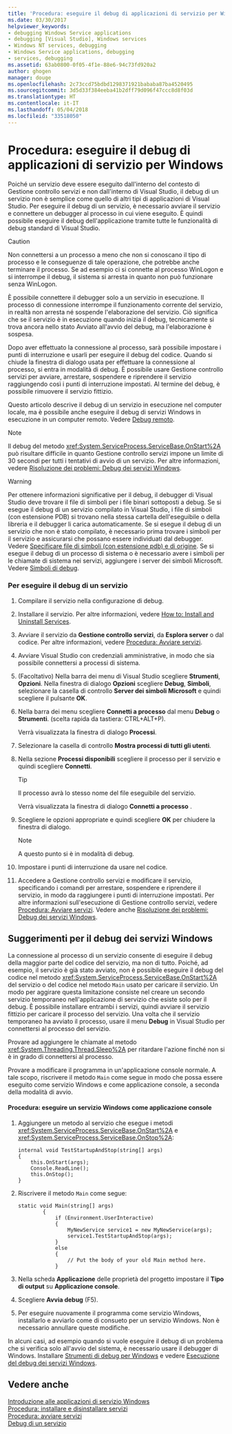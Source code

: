 ```yaml
---
title: 'Procedura: eseguire il debug di applicazioni di servizio per Windows'
ms.date: 03/30/2017
helpviewer_keywords:
- debugging Windows Service applications
- debugging [Visual Studio], Windows services
- Windows NT services, debugging
- Windows Service applications, debugging
- services, debugging
ms.assetid: 63ab0800-0f05-4f1e-88e6-94c73fd920a2
author: ghogen
manager: douge
ms.openlocfilehash: 2c73ccd75bdbd1298371921bababa87ba4520495
ms.sourcegitcommit: 3d5d33f384eeba41b2dff79d096f47ccc8d8f03d
ms.translationtype: HT
ms.contentlocale: it-IT
ms.lasthandoff: 05/04/2018
ms.locfileid: "33518050"
---
```

# <a name="how-to-debug-windows-service-applications"></a>Procedura: eseguire il debug di applicazioni di servizio per Windows
Poiché un servizio deve essere eseguito dall'interno del contesto di Gestione controllo servizi e non dall'interno di Visual Studio, il debug di un servizio non è semplice come quello di altri tipi di applicazioni di Visual Studio. Per eseguire il debug di un servizio, è necessario avviare il servizio e connettere un debugger al processo in cui viene eseguito. È quindi possibile eseguire il debug dell'applicazione tramite tutte le funzionalità di debug standard di Visual Studio.  
  
> [!CAUTION]
>  Non connettersi a un processo a meno che non si conoscano il tipo di processo e le conseguenze di tale operazione, che potrebbe anche terminare il processo. Se ad esempio ci si connette al processo WinLogon e si interrompe il debug, il sistema si arresta in quanto non può funzionare senza WinLogon.  
  
 È possibile connettere il debugger solo a un servizio in esecuzione. Il processo di connessione interrompe il funzionamento corrente del servizio, in realtà non arresta né sospende l'elaborazione del servizio. Ciò significa che se il servizio è in esecuzione quando inizia il debug, tecnicamente si trova ancora nello stato Avviato all'avvio del debug, ma l'elaborazione è sospesa.  
  
 Dopo aver effettuato la connessione al processo, sarà possibile impostare i punti di interruzione e usarli per eseguire il debug del codice. Quando si chiude la finestra di dialogo usata per effettuare la connessione al processo, si entra in modalità di debug. È possibile usare Gestione controllo servizi per avviare, arrestare, sospendere e riprendere il servizio raggiungendo così i punti di interruzione impostati. Al termine del debug, è possibile rimuovere il servizio fittizio.  
  
 Questo articolo descrive il debug di un servizio in esecuzione nel computer locale, ma è possibile anche eseguire il debug di servizi Windows in esecuzione in un computer remoto. Vedere [Debug remoto](/visualstudio/debugger/debug-installed-app-package).  
  
> [!NOTE]
>  Il debug del metodo <xref:System.ServiceProcess.ServiceBase.OnStart%2A> può risultare difficile in quanto Gestione controllo servizi impone un limite di 30 secondi per tutti i tentativi di avvio di un servizio. Per altre informazioni, vedere [Risoluzione dei problemi: Debug dei servizi Windows](../../../docs/framework/windows-services/troubleshooting-debugging-windows-services.md).  
  
> [!WARNING]
>  Per ottenere informazioni significative per il debug, il debugger di Visual Studio deve trovare il file di simboli per i file binari sottoposti a debug. Se si esegue il debug di un servizio compilato in Visual Studio, i file di simboli (con estensione PDB) si trovano nella stessa cartella dell'eseguibile o della libreria e il debugger li carica automaticamente. Se si esegue il debug di un servizio che non è stato compilato, è necessario prima trovare i simboli per il servizio e assicurarsi che possano essere individuati dal debugger. Vedere [Specificare file di simboli (con estensione pdb) e di origine](http://msdn.microsoft.com/library/1105e169-5272-4e7c-b3e7-cda1b7798a6b). Se si esegue il debug di un processo di sistema o è necessario avere i simboli per le chiamate di sistema nei servizi, aggiungere i server dei simboli Microsoft. Vedere [Simboli di debug](http://msdn.microsoft.com/windows/desktop/ee416588.aspx).  
  
### <a name="to-debug-a-service"></a>Per eseguire il debug di un servizio  
  
1.  Compilare il servizio nella configurazione di debug.  
  
2.  Installare il servizio. Per altre informazioni, vedere [How to: Install and Uninstall Services](../../../docs/framework/windows-services/how-to-install-and-uninstall-services.md).  
  
3.  Avviare il servizio da **Gestione controllo servizi**, da **Esplora server** o dal codice. Per altre informazioni, vedere [Procedura: Avviare servizi](../../../docs/framework/windows-services/how-to-start-services.md).  
  
4.  Avviare Visual Studio con credenziali amministrative, in modo che sia possibile connettersi a processi di sistema.  
  
5.  (Facoltativo) Nella barra dei menu di Visual Studio scegliere **Strumenti**, **Opzioni**. Nella finestra di dialogo **Opzioni** scegliere **Debug**, **Simboli**, selezionare la casella di controllo **Server dei simboli Microsoft** e quindi scegliere il pulsante **OK**.  
  
6.  Nella barra dei menu scegliere **Connetti a processo** dal menu **Debug** o **Strumenti**. (scelta rapida da tastiera: CTRL+ALT+P).  
  
     Verrà visualizzata la finestra di dialogo **Processi**.  
  
7.  Selezionare la casella di controllo **Mostra processi di tutti gli utenti**.  
  
8.  Nella sezione **Processi disponibili** scegliere il processo per il servizio e quindi scegliere **Connetti**.  
  
    > [!TIP]
    >  Il processo avrà lo stesso nome del file eseguibile del servizio.  
  
     Verrà visualizzata la finestra di dialogo **Connetti a processo** .  
  
9. Scegliere le opzioni appropriate e quindi scegliere **OK** per chiudere la finestra di dialogo.  
  
    > [!NOTE]
    >  A questo punto si è in modalità di debug.  
  
10. Impostare i punti di interruzione da usare nel codice.  
  
11. Accedere a Gestione controllo servizi e modificare il servizio, specificando i comandi per arrestare, sospendere e riprendere il servizio, in modo da raggiungere i punti di interruzione impostati. Per altre informazioni sull'esecuzione di Gestione controllo servizi, vedere [Procedura: Avviare servizi](../../../docs/framework/windows-services/how-to-start-services.md). Vedere anche [Risoluzione dei problemi: Debug dei servizi Windows](../../../docs/framework/windows-services/troubleshooting-debugging-windows-services.md).  
  
## <a name="debugging-tips-for-windows-services"></a>Suggerimenti per il debug dei servizi Windows  
 La connessione al processo di un servizio consente di eseguire il debug della maggior parte del codice del servizio, ma non di tutto. Poiché, ad esempio, il servizio è già stato avviato, non è possibile eseguire il debug del codice nel metodo <xref:System.ServiceProcess.ServiceBase.OnStart%2A> del servizio o del codice nel metodo `Main` usato per caricare il servizio. Un modo per aggirare questa limitazione consiste nel creare un secondo servizio temporaneo nell'applicazione di servizio che esiste solo per il debug. È possibile installare entrambi i servizi, quindi avviare il servizio fittizio per caricare il processo del servizio. Una volta che il servizio temporaneo ha avviato il processo, usare il menu **Debug** in Visual Studio per connettersi al processo del servizio.  
  
 Provare ad aggiungere le chiamate al metodo <xref:System.Threading.Thread.Sleep%2A> per ritardare l'azione finché non si è in grado di connettersi al processo.  
  
 Provare a modificare il programma in un'applicazione console normale. A tale scopo, riscrivere il metodo `Main` come segue in modo che possa essere eseguito come servizio Windows e come applicazione console, a seconda della modalità di avvio.  
  
#### <a name="how-to-run-a-windows-service-as-a-console-application"></a>Procedura: eseguire un servizio Windows come applicazione console  
  
1.  Aggiungere un metodo al servizio che esegue i metodi <xref:System.ServiceProcess.ServiceBase.OnStart%2A> e <xref:System.ServiceProcess.ServiceBase.OnStop%2A>:  
  
    ```  
    internal void TestStartupAndStop(string[] args)  
    {  
        this.OnStart(args);  
        Console.ReadLine();  
        this.OnStop();  
    }  
    ```  
  
2.  Riscrivere il metodo `Main` come segue:  
  
    ```  
    static void Main(string[] args)  
            {  
                if (Environment.UserInteractive)  
                {  
                    MyNewService service1 = new MyNewService(args);  
                    service1.TestStartupAndStop(args);  
                }  
                else  
                {  
                    // Put the body of your old Main method here.  
                }  
    ```  
  
3.  Nella scheda **Applicazione** delle proprietà del progetto impostare il **Tipo di output** su **Applicazione console**.  
  
4.  Scegliere **Avvia debug** (F5).  
  
5.  Per eseguire nuovamente il programma come servizio Windows, installarlo e avviarlo come di consueto per un servizio Windows. Non è necessario annullare queste modifiche.  
  
 In alcuni casi, ad esempio quando si vuole eseguire il debug di un problema che si verifica solo all'avvio del sistema, è necessario usare il debugger di Windows. Installare [Strumenti di debug per Windows](http://msdn.microsoft.com/windows/hardware/hh852365) e vedere [Esecuzione del debug dei servizi Windows](http://support.microsoft.com/kb/824344).  
  
## <a name="see-also"></a>Vedere anche  
 [Introduzione alle applicazioni di servizio Windows](../../../docs/framework/windows-services/introduction-to-windows-service-applications.md)  
 [Procedura: installare e disinstallare servizi](../../../docs/framework/windows-services/how-to-install-and-uninstall-services.md)  
 [Procedura: avviare servizi](../../../docs/framework/windows-services/how-to-start-services.md)  
 [Debug di un servizio](http://msdn.microsoft.com/library/windows/desktop/ms682546.aspx)
